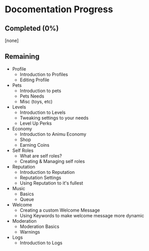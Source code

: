 # Docomentation Progress

## Completed (0%)

[none]

## Remaining

- Profile
  - Introduction to Profiles
  - Editing Profile
- Pets
  - Introduction to pets
  - Pets Needs
  - Misc (toys, etc)
- Levels
  - Introduction to Levels
  - Tweaking settings to your needs
  - Level Up Perks
- Economy
  - Introduction to Animu Economy
  - Shop
  - Earning Coins
- Self Roles
  - What are self roles?
  - Creating & Managing self roles
- Reputation
  - Introduction to Reputation
  - Reputation Settings
  - Using Reputation to it's fullest
- Music
  - Basics
  - Queue
- Welcome
  - Creating a custom Welcome Message
  - Using Keywords to make welcome message more dynamic
- Moderation
  - Moderation Basics
  - Warnings
- Logs
  - Introduction to Logs
